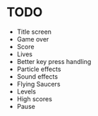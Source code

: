 

# TODO

- Title screen
- Game over
- Score
- Lives
- Better key press handling
- Particle effects
- Sound effects
- Flying Saucers
- Levels
- High scores
- Pause
